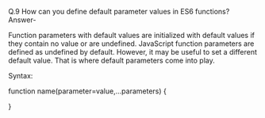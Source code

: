 Q.9 How can you define default parameter values in ES6 functions?
Answer-

Function parameters with default values are initialized with default values if they contain no value or are undefined. JavaScript function parameters are defined as undefined by default. However, it may be useful to set a different default value. That is where default parameters come into play.

Syntax:

function name(parameter=value,...parameters) {

}